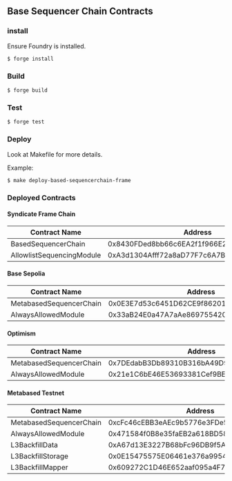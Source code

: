 ## Base Sequencer Chain Contracts

### install

Ensure Foundry is installed.

```shell
$ forge install
```

### Build

```shell
$ forge build
```

### Test

```shell
$ forge test
```

### Deploy

Look at Makefile for more details.

Example:

```shell
$ make deploy-based-sequencerchain-frame
```

### Deployed Contracts

#### Syndicate Frame Chain

| Contract Name             | Address                                    |
| ------------------------- | ------------------------------------------ |
| BasedSequencerChain       | 0x8430FDed8bb66c6EA2f1f966E2abF9D481eEF418 |
| AllowlistSequencingModule | 0xA3d1304Afff72a8aD77F7c6A7B0c18d63629062d |

#### Base Sepolia

| Contract Name           | Address                                    |
| ----------------------- | ------------------------------------------ |
| MetabasedSequencerChain | 0x0E3E7d53c6451D62CE9f86201743587419Dc88Be |
| AlwaysAllowedModule     | 0x33aB24E0a47A7aAe869755420950A6326e3CB9F3 |

#### Optimism

| Contract Name           | Address                                    |
| ----------------------- | ------------------------------------------ |
| MetabasedSequencerChain | 0x7DEdabB3Db89310B316bA49D96Aa6517aFC44294 |
| AlwaysAllowedModule     | 0x21e1C6bE46E53693381Cef9BECD3B0A947A590e4 |

#### Metabased Testnet

| Contract Name           | Address                                    |
| ----------------------- | ------------------------------------------ |
| MetabasedSequencerChain | 0xcFc46cEBB3eAEc9b5776e3FDe5879125B8BBA05d |
| AlwaysAllowedModule     | 0x471584f0B8e35faEB2a618BD58A62316D8882d63 |
| L3BackfillData          | 0xA67d13E3227B68bFc96DB9f5AFe7197ca32F0033 |
| L3BackfillStorage       | 0x0E15475575E06461e376a9954F4cb54fC61bC1a5 |
| L3BackfillMapper        | 0x609272C1D46E652aaf095a4F7F2eCC208C61c7F5 |
